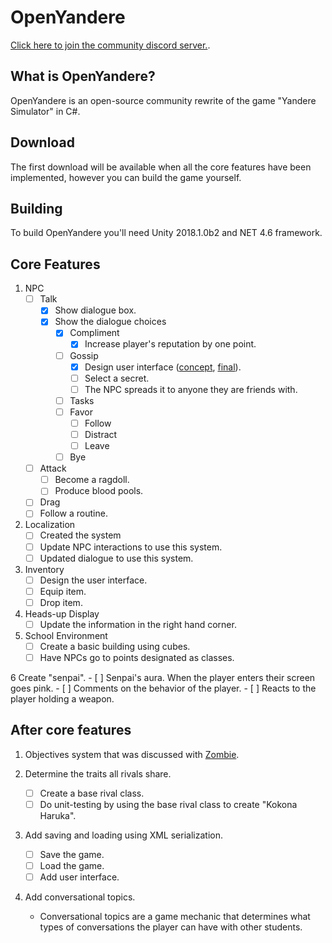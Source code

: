 # OpenYandere

[Click here to join the community discord server.](https://discord.gg/ctrAA7).

## What is OpenYandere?

OpenYandere is an open-source community rewrite of the game "Yandere Simulator" in C#.

## Download

The first download will be available when all the core features have been implemented, however you can build the game yourself.

## Building

To build OpenYandere you'll need Unity 2018.1.0b2 and NET 4.6 framework.

## Core Features

1. NPC
	- [ ] Talk
		- [x] Show dialogue box.
		- [x] Show the dialogue choices
			- [x] Compliment
				- [x] Increase player's reputation by one point.
			- [ ] Gossip
				- [x] Design user interface ([concept](https://i.imgur.com/4dVf6Md.png), [final]()).
				- [ ] Select a secret.
				- [ ] The NPC spreads it to anyone they are friends with.
			- [ ] Tasks
			- [ ] Favor
				- [ ] Follow
				- [ ] Distract
				- [ ] Leave
			- [ ] Bye
		
	- [ ] Attack
		- [ ] Become a ragdoll.
		- [ ] Produce blood pools.
	- [ ] Drag
	- [ ] Follow a routine.
	
2. Localization
	- [ ] Created the system
	- [ ] Update NPC interactions to use this system.
	- [ ] Updated dialogue to use this system.

3. Inventory
	- [ ] Design the user interface.
	- [ ] Equip item.
	- [ ] Drop item.
	
4. Heads-up Display
	- [ ] Update the information in the right hand corner.
	
5. School Environment
	- [ ] Create a basic building using cubes.
	- [ ] Have NPCs go to points designated as classes.
	
6 Create "senpai".
	- [ ] Senpai's aura. When the player enters their screen goes pink.
	- [ ] Comments on the behavior of the player.
		- [ ] Reacts to the player holding a weapon.

## After core features

1. Objectives system that was discussed with [Zombie](https://github.com/DaZombieKiller).

2. Determine the traits all rivals share.
	- [ ] Create a base rival class.
	- [ ] Do unit-testing by using the base rival class to create "Kokona Haruka".
	
3. Add saving and loading using XML serialization.
	- [ ] Save the game.
	- [ ] Load the game.
	- [ ] Add user interface.
	
4. Add conversational topics.
	- Conversational topics are a game mechanic that determines what types of conversations the player can have with other students. 